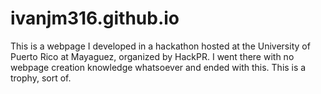 # ivanjm316.github.io
This is a webpage I developed in a hackathon hosted at the University of Puerto Rico at Mayaguez, organized by HackPR.
I went there with no webpage creation knowledge whatsoever and ended with this. This is a trophy, sort of.
